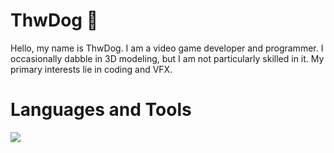 # ThwDog 🐶

Hello, my name is ThwDog. I am a video game developer and programmer. 
I occasionally dabble in 3D modeling, but I am not particularly skilled in it. My primary interests lie in coding and VFX.

# Languages and Tools
<img src = "https://upload.wikimedia.org/wikipedia/commons/c/c4/Unity_2021.svg">

